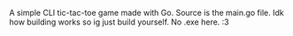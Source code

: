 A simple CLI tic-tac-toe game made with Go. Source is the main.go file. Idk how building works so ig just build yourself. No .exe here.
:3
